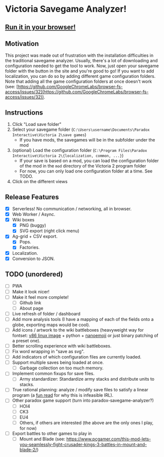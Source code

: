 # Victoria Savegame Analyzer!

## [Run it in your browser!](https://jackyoustra.github.io/victoria-analysis/)

## Motivation
This project was made out of frustration with the installation difficulties in the traditional savegame analyzer.
Usually, there's a lot of downloading and configuration needed to get the tool to work. Now, just open your savegame folder with
the button in the site and you're good to go! If you want to add localization, you can do so by adding different game configuration folders.
Note that adding all the game configuration folders at once doesn't work (see: [https://github.com/GoogleChromeLabs/browser-fs-access/issues/32](https://github.com/GoogleChromeLabs/browser-fs-access/issues/32)).


## Instructions
1. Click "Load save folder"
2. Select your savegame folder (`C:\Users\username\Documents\Paradox Interactive\Victoria 2\save games`)
   * If you have mods, the savegames will be in the subfolder under the mod
3. (optional) Load the configuration folder (`C:\Program Files\Paradox Interactive\Victoria 2\{localization, common, ...}`)
   * If your save is based on a mod, you can load the configuration folder of the mod in the `mod` directory of the Victoria 2 program folder
   * For now, you can only load one configuration folder at a time. See TODO.
4. Click on the different views


## Release Features
- [x] Serverless! No communication / networking, all in browser.
- [x] Web Worker / Async.
- [x] Wiki boxes
  - [x] PNG (buggy)
  - [x] SVG export (right click menu)
- [x] Ag-grid + CSV export.
  - [x] Pops.
  - [x] Factories.
- [x] Localization.
- [x] Conversion to JSON.

## TODO (unordered)
- [ ] PWA
- [ ] Make it look nicer!
- [ ] Make it feel more complete!
  - [ ] Github link
  - [ ] About page
- [ ] Live refresh of folder / dashboard
- [ ] Add more analysis tools (I have a mapping of each of the fields onto a globe, exporting maps would be cool).
- [ ] Add icons / artwork to the wiki battleboxes (heavyweight way for fontset: [v86 linux image](https://copy.sh/v86/) + python + [nanoemoji](https://github.com/googlefonts/nanoemoji) or just binary patching of a preset one).
- [ ] Better scrolling experience with wiki battleboxes.
- [ ] Fix word wrapping in "save as svg".
- [ ] Add indicators of which configuration files are currently loaded.
- [ ] Support multiple saves being loaded at once.
  - [ ] Garbage collection on too much memory.
- [ ] Implement common fixups for save files.
  - [ ] Army standardizer: Standardize army stacks and distribute units to stacks.
- [ ] True rational planning: analyze / modify save files to satisfy a linear program (a [fun read](https://crookedtimber.org/2012/05/30/in-soviet-union-optimization-problem-solves-you/) for why this is infeasible IRL).
- [ ] Other paradox game support (turn into paradox-savegame-analyzer?)
  - [ ] HOI4
  - [ ] CK3
  - [ ] EU4
  - [ ] Others, if others are interested (the above are the only ones I play, for now)
- [ ] Export battles to other games to play in
  - [ ] Mount and Blade (see: https://www.pcgamer.com/this-mod-lets-you-seamlessly-fight-crusader-kings-3-battles-in-mount-and-blade-2/)